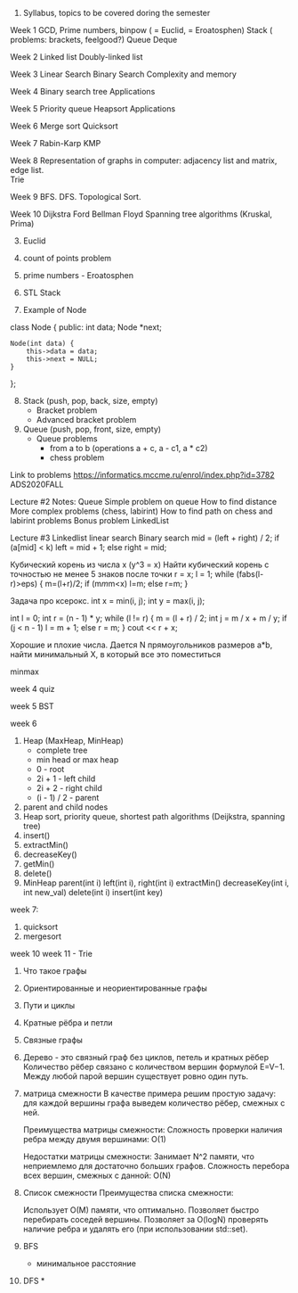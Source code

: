 1. Syllabus, topics to be covered doring the semester

Week 1
GCD, Prime numbers, binpow ( = Euclid, = Eroatosphen)
Stack ( problems: brackets, feelgood?)
Queue 
Deque 

Week 2
Linked list
Doubly-linked list

Week 3
Linear Search
Binary Search
Complexity and memory

Week 4
Binary search tree
Applications

Week 5
Priority queue
Heapsort
Applications

Week 6
Merge sort
Quicksort

Week 7
Rabin-Karp
KMP

Week 8
Representation of graphs in computer: adjacency list and matrix, edge list. 		
Trie

Week 9
BFS.
DFS.
Topological Sort.


Week 10
Dijkstra
Ford Bellman
Floyd
Spanning tree algorithms (Kruskal, Prima)

3. Euclid

4. count of points problem

5. prime numbers - Eroatosphen

6. STL Stack

7. Example of Node 

class Node {
    public:
    int data;
    Node *next;

    Node(int data) {
        this->data = data;
        this->next = NULL;
    }
};


8. Stack (push, pop, back, size, empty)
    * Bracket problem
    * Advanced bracket problem
9. Queue (push, pop, front, size, empty)
    * Queue problems 
        - from a to b (operations a + c, a - c1, a * c2)
        - chess problem



Link to problems https://informatics.mccme.ru/enrol/index.php?id=3782
ADS2020FALL

Lecture #2 Notes:
Queue
Simple problem on queue
How to find distance 
More complex problems (chess, labirint)
How to find path on chess and labirint problems
Bonus problem
LinkedList

Lecture #3
Linkedlist
linear search
Binary search
mid = (left + right) / 2; 
if (a[mid] < k) 
    left = mid + 1; 
else 
    right = mid;

Кубический корень из числа x (y^3 = x) Найти кубический корень с точностью не менее 5 знаков после точки
r = x;
l = 1;
while (fabs(l-r)>eps) {
  m=(l+r)/2;
  if (m*m*m<x) l=m;
  else r=m;
}

Задача про ксерокс. 
int x = min(i, j);
int y = max(i, j);

int l = 0;
int r = (n - 1) * y;
while (l != r) {
    m = (l + r) / 2;
    int j = m / x + m / y;
    if (j < n - 1)
        l = m + 1;
    else
        r = m;
}
cout << r + x;

Хорошие и плохие числа. 
Дается N прямоугольников размеров a*b, найти минимальный X, в который все это поместиться

minmax

week 4
quiz

week 5
BST

week 6
1. Heap (MaxHeap, MinHeap)
    * complete tree
    * min head or max heap
    * 0 - root
    * 2i + 1 - left child
    * 2i + 2 - right child
    * (i - 1) / 2 - parent
2. parent and child nodes
3. Heap sort, priority queue, shortest path algorithms (Deijkstra, spanning tree)
4. insert()
5. extractMin()
6. decreaseKey()
7. getMin()
8. delete()
9. MinHeap
    parent(int i)
    left(int i), right(int i)
    extractMin()
    decreaseKey(int i, int new_val)
    delete(int i)
    insert(int key)

week 7:
1. quicksort
2. mergesort

week 10
week 11 - Trie
1. Что такое графы
2. Ориентированные и неориентированные графы
3. Пути и циклы
4. Кратные рёбра и петли
5. Связные графы
6. Дерево - это связный граф без циклов, петель и кратных рёбер
    Количество рёбер связано с количеством вершин формулой E=V−1.
    Между любой парой вершин существует ровно один путь.
7. матрица смежности
    В качестве примера решим простую задачу: для каждой вершины графа выведем количество рёбер, смежных с ней.
    
    Преимущества матрицы смежности:
    Сложность проверки наличия ребра между двумя вершинами: O(1)
    
    Недостатки матрицы смежности:
    Занимает N^2 памяти, что неприемлемо для достаточно больших графов.
    Сложность перебора всех вершин, смежных с данной: O(N)
8. Список смежности
    Преимущества списка смежности:

    Использует O(M) памяти, что оптимально.
    Позволяет быстро перебирать соседей вершины.
    Позволяет за O(logN) проверять наличие ребра и удалять его (при использовании std::set).

9. BFS
    * минимальное расстояние
10. DFS
    * 

